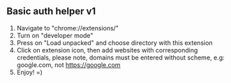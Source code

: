 ## Basic auth helper v1

1. Navigate to "chrome://extensions/"
2. Turn on "developer mode"
3. Press on "Load unpacked" and choose directory with this extension
4. Click on extension icon, then add websites with corresponding credentials, please note, domains must be entered without scheme, e.g: google.com, not https://google.com 
5. Enjoy! =)
